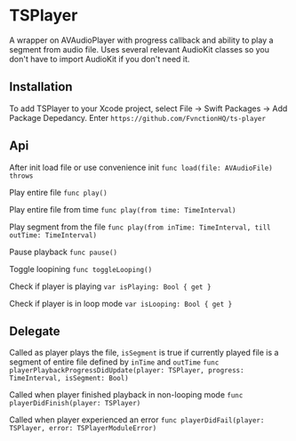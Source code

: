 # TSPlayer

A wrapper on AVAudioPlayer with progress callback and ability to play a segment from audio file. Uses several relevant AudioKit classes so you don't have to import AudioKit if you don't need it.

## Installation
To add TSPlayer to your Xcode project, select File -> Swift Packages -> Add Package Depedancy. Enter `https://github.com/FvnctionHQ/ts-player`


## Api

After init load file or use convenience init
`func load(file: AVAudioFile) throws`

Play entire file
`func play()`

Play entire file from time
`func play(from time: TimeInterval)`

Play segment from the file
`func play(from inTime: TimeInterval, till outTime: TimeInterval)`

Pause playback
`func pause()`

Toggle loopining
`func toggleLooping()`

Check if player is playing
`var isPlaying: Bool { get }`

Check if player is in loop mode
`var isLooping: Bool { get }`

## Delegate

Called as player plays the file, `isSegment` is true if currently played file is a segment of entire file defined by `inTime` and `outTime`
`func playerPlaybackProgressDidUpdate(player: TSPlayer, progress: TimeInterval, isSegment: Bool)`

Called when player finished playback in non-looping mode
`func playerDidFinish(player: TSPlayer)`

Called when player experienced an error
`func playerDidFail(player: TSPlayer, error: TSPlayerModuleError)`
